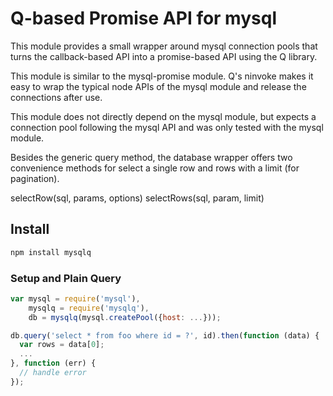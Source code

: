 # Q-based Promise API for mysql

This module provides a small wrapper around mysql connection pools
that turns the callback-based API into a promise-based API using
the Q library.

This module is similar to the mysql-promise module. Q's ninvoke makes
it easy to wrap the typical node APIs of the mysql module and release
the connections after use.

This module does not directly depend on the mysql module, but expects
a connection pool following the mysql API and was only tested with
the mysql module.

Besides the generic query method, the database wrapper offers two
convenience methods for select a single row and rows with a limit
(for pagination).

  selectRow(sql, params, options)
  selectRows(sql, param, limit)

## Install
```bash
npm install mysqlq
```

### Setup and Plain Query

```javascript
var mysql = require('mysql'),
    mysqlq = require('mysqlq'),
    db = mysqlq(mysql.createPool({host: ...}));

db.query('select * from foo where id = ?', id).then(function (data) {
  var rows = data[0];
  ...
}, function (err) {
  // handle error
});
```
